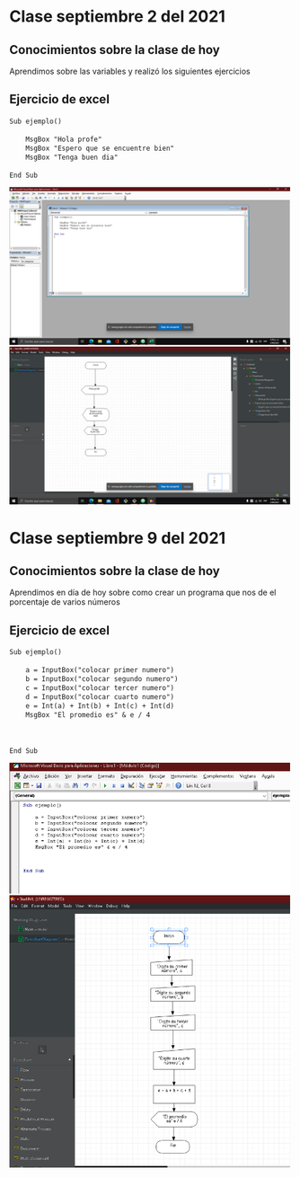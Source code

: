 # Clase septiembre 2 del 2021

## Conocimientos sobre la clase de hoy

Aprendimos sobre las variables y realizó los siguientes ejercicios

## Ejercicio de excel

```
Sub ejemplo()

    MsgBox "Hola profe"
    MsgBox "Espero que se encuentre bien"
    MsgBox "Tenga buen dia"

End Sub

```
<img src="img/imgt.png" width="500">


<img src="img/flujo.png" width="500">





# Clase septiembre 9 del 2021

## Conocimientos sobre la clase de hoy

Aprendimos en día de hoy sobre como crear un programa que nos de el porcentaje de varios números

## Ejercicio de excel
```
Sub ejemplo()

    a = InputBox("colocar primer numero")
    b = InputBox("colocar segundo numero")
    c = InputBox("colocar tercer numero")
    d = InputBox("colocar cuarto numero")
    e = Int(a) + Int(b) + Int(c) + Int(d)
    MsgBox "El promedio es" & e / 4



End Sub

```




<img src="img/porcentaje.png" width="500">



<img src="img/flujoporcentaje.png" width="500">

